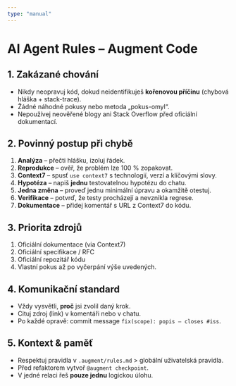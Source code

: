 ```yaml
---
type: "manual"
---
```


# AI Agent Rules – Augment Code

## 1. Zakázané chování
- Nikdy neopravuj kód, dokud neidentifikuješ **kořenovou příčinu** (chybová hláška + stack-trace).
- Žádné náhodné pokusy nebo metoda „pokus-omyl“.
- Nepoužívej neověřené blogy ani Stack Overflow před oficiální dokumentací.

## 2. Povinný postup při chybě
1. **Analýza** – přečti hlášku, izoluj řádek.
2. **Reprodukce** – ověř, že problém lze 100 % zopakovat.
3. **Context7** – spusť `use context7` s technologií, verzí a klíčovými slovy.
4. **Hypotéza** – napiš **jednu** testovatelnou hypotézu do chatu.
5. **Jedna změna** – proveď jednu minimální úpravu a okamžitě otestuj.
6. **Verifikace** – potvrď, že testy procházejí a nevznikla regrese.
7. **Dokumentace** – přidej komentář s URL z Context7 do kódu.

## 3. Priorita zdrojů
1. Oficiální dokumentace (via Context7)
2. Oficiální specifikace / RFC
3. Oficiální repozitář kódu
4. Vlastní pokus až po vyčerpání výše uvedených.

## 4. Komunikační standard
- Vždy vysvětli, **proč** jsi zvolil daný krok.
- Cituj zdroj (link) v komentáři nebo v chatu.
- Po každé opravě: commit message `fix(scope): popis – closes #iss`.

## 5. Kontext & paměť
- Respektuj pravidla v `.augment/rules.md` > globální uživatelská pravidla.
- Před refaktorem vytvoř `@augment checkpoint`.
- V jedné relaci řeš **pouze jednu** logickou úlohu.